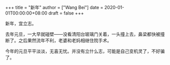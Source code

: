 +++
title = "新年"
author = ["Wang Bei"]
date = 2020-01-01T00:00:00+08:00
draft = false
+++

新年，宜立志。

去年元旦，一大早就碰壁——没看清阳台玻璃门关着，一头撞上去，鼻梁都快被撞断了。之后果然流年不利，老婆和老妈相继住院手术。

今年的元旦平平淡淡，无喜无忧。并没有立什么志，可能是自己变机灵了，不好骗了。
